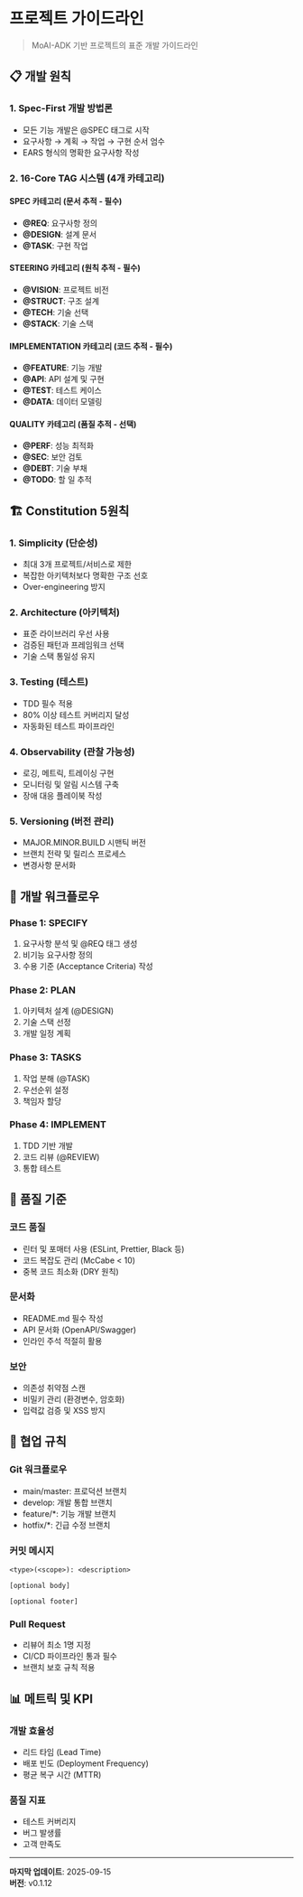 # 프로젝트 가이드라인

> MoAI-ADK 기반 프로젝트의 표준 개발 가이드라인

## 📋 개발 원칙

### 1. Spec-First 개발 방법론
- 모든 기능 개발은 @SPEC 태그로 시작
- 요구사항 → 계획 → 작업 → 구현 순서 엄수
- EARS 형식의 명확한 요구사항 작성

### 2. 16-Core TAG 시스템 (4개 카테고리)

#### SPEC 카테고리 (문서 추적 - 필수)
- **@REQ**: 요구사항 정의
- **@DESIGN**: 설계 문서
- **@TASK**: 구현 작업

#### STEERING 카테고리 (원칙 추적 - 필수)
- **@VISION**: 프로젝트 비전
- **@STRUCT**: 구조 설계
- **@TECH**: 기술 선택
- **@STACK**: 기술 스택

#### IMPLEMENTATION 카테고리 (코드 추적 - 필수)
- **@FEATURE**: 기능 개발
- **@API**: API 설계 및 구현
- **@TEST**: 테스트 케이스
- **@DATA**: 데이터 모델링

#### QUALITY 카테고리 (품질 추적 - 선택)
- **@PERF**: 성능 최적화
- **@SEC**: 보안 검토
- **@DEBT**: 기술 부채
- **@TODO**: 할 일 추적

## 🏗️ Constitution 5원칙

### 1. Simplicity (단순성)
- 최대 3개 프로젝트/서비스로 제한
- 복잡한 아키텍처보다 명확한 구조 선호
- Over-engineering 방지

### 2. Architecture (아키텍처)
- 표준 라이브러리 우선 사용
- 검증된 패턴과 프레임워크 선택
- 기술 스택 통일성 유지

### 3. Testing (테스트)
- TDD 필수 적용
- 80% 이상 테스트 커버리지 달성
- 자동화된 테스트 파이프라인

### 4. Observability (관찰 가능성)
- 로깅, 메트릭, 트레이싱 구현
- 모니터링 및 알림 시스템 구축
- 장애 대응 플레이북 작성

### 5. Versioning (버전 관리)
- MAJOR.MINOR.BUILD 시맨틱 버전
- 브랜치 전략 및 릴리스 프로세스
- 변경사항 문서화

## 🔄 개발 워크플로우

### Phase 1: SPECIFY
1. 요구사항 분석 및 @REQ 태그 생성
2. 비기능 요구사항 정의
3. 수용 기준 (Acceptance Criteria) 작성

### Phase 2: PLAN
1. 아키텍처 설계 (@DESIGN)
2. 기술 스택 선정
3. 개발 일정 계획

### Phase 3: TASKS
1. 작업 분해 (@TASK)
2. 우선순위 설정
3. 책임자 할당

### Phase 4: IMPLEMENT
1. TDD 기반 개발
2. 코드 리뷰 (@REVIEW)
3. 통합 테스트

## 📏 품질 기준

### 코드 품질
- 린터 및 포매터 사용 (ESLint, Prettier, Black 등)
- 코드 복잡도 관리 (McCabe < 10)
- 중복 코드 최소화 (DRY 원칙)

### 문서화
- README.md 필수 작성
- API 문서화 (OpenAPI/Swagger)
- 인라인 주석 적절히 활용

### 보안
- 의존성 취약점 스캔
- 비밀키 관리 (환경변수, 암호화)
- 입력값 검증 및 XSS 방지

## 🤝 협업 규칙

### Git 워크플로우
- main/master: 프로덕션 브랜치
- develop: 개발 통합 브랜치
- feature/*: 기능 개발 브랜치
- hotfix/*: 긴급 수정 브랜치

### 커밋 메시지
```
<type>(<scope>): <description>

[optional body]

[optional footer]
```

### Pull Request
- 리뷰어 최소 1명 지정
- CI/CD 파이프라인 통과 필수
- 브랜치 보호 규칙 적용

## 📊 메트릭 및 KPI

### 개발 효율성
- 리드 타임 (Lead Time)
- 배포 빈도 (Deployment Frequency)
- 평균 복구 시간 (MTTR)

### 품질 지표
- 테스트 커버리지
- 버그 발생률
- 고객 만족도

---

**마지막 업데이트**: 2025-09-15  
**버전**: v0.1.12